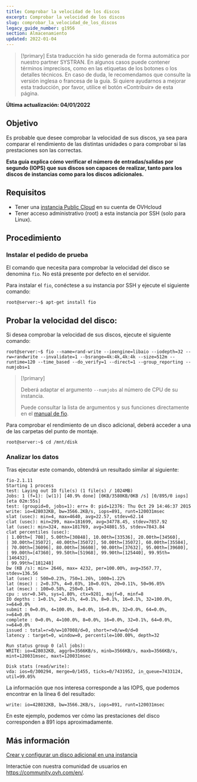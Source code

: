 ```yaml
---
title: Comprobar la velocidad de los discos
excerpt: Comprobar la velocidad de los discos
slug: comprobar_la_velocidad_de_los_discos
legacy_guide_number: g1956
section: Almacenamiento
updated: 2022-01-04
---
```


> [!primary]
> Esta traducción ha sido generada de forma automática por nuestro partner SYSTRAN. En algunos casos puede contener términos imprecisos, como en las etiquetas de los botones o los detalles técnicos. En caso de duda, le recomendamos que consulte la versión inglesa o francesa de la guía. Si quiere ayudarnos a mejorar esta traducción, por favor, utilice el botón «Contribuir» de esta página.
>

**Última actualización: 04/01/2022**

## Objetivo

Es probable que desee comprobar la velocidad de sus discos, ya sea para comparar el rendimiento de las distintas unidades o para comprobar si las prestaciones son las correctas. 

**Esta guía explica cómo verificar el número de entradas/salidas por segundo (IOPS) que sus discos son capaces de realizar, tanto para los discos de instancias como para los discos adicionales.**


## Requisitos

- Tener una [instancia Public Cloud](https://www.ovhcloud.com/es-es/public-cloud/) en su cuenta de OVHcloud
- Tener acceso administrativo (root) a esta instancia por SSH (solo para Linux).


## Procedimiento

### Instalar el pedido de prueba

El comando que necesita para comprobar la velocidad del disco se denomina `fio`. No está presente por defecto en el servidor.

Para instalar el `fio`, conéctese a su instancia por SSH y ejecute el siguiente comando:

```
root@server:~$ apt-get install fio
```

## Probar la velocidad del disco:

Si desea comprobar la velocidad de sus discos, ejecute el siguiente comando: 

```
root@server:~$ fio --name=rand-write --ioengine=libaio --iodepth=32 --rw=randwrite --invalidate=1 --bsrange=4k:4k,4k:4k --size=512m --runtime=120 --time_based --do_verify=1 --direct=1 --group_reporting --numjobs=1
```

> [!primary] 
>
> Deberá adaptar el argumento `--numjobs` al número de CPU de su instancia. 
> 
> Puede consultar la lista de argumentos y sus funciones directamente en el [manual de fio](https://github.com/axboe/fio/blob/master/HOWTO).
> 

Para comprobar el rendimiento de un disco adicional, deberá acceder a una de las carpetas del punto de montaje. 

```
root@server:~$ cd /mnt/disk
```

### Analizar los datos

Tras ejecutar este comando, obtendrá un resultado similar al siguiente: 

```
fio-2.1.11
Starting 1 process
test: Laying out IO file(s) (1 file(s) / 1024MB)
Jobs: 1 (f=1): [w(1)] [40.9% done] [0KB/3580KB/0KB /s] [0/895/0 iops] [eta 02m:55s] 
test: (groupid=0, jobs=1): err= 0: pid=12376: Thu Oct 29 14:46:37 2015
write: io=428032KB, bw=3566.2KB/s, iops=891, runt=120031msec
slat (usec): min=4, max=4640, avg=22.57, stdev=62.14
clat (usec): min=299, max=181699, avg=34778.45, stdev=7857.92
lat (usec): min=324, max=181769, avg=34801.55, stdev=7843.84
clat percentiles (usec):
| 1.00th=[ 708], 5.00th=[30848], 10.00th=[33536], 20.00th=[34560],
| 30.00th=[35072], 40.00th=[35072], 50.00th=[35072], 60.00th=[35584],
| 70.00th=[36096], 80.00th=[36608], 90.00th=[37632], 95.00th=[39680],
| 99.00th=[47360], 99.50th=[51968], 99.90th=[125440], 99.95th=[146432],
| 99.99th=[181248]
bw (KB /s): min= 2646, max= 4232, per=100.00%, avg=3567.77, stdev=136.56
lat (usec) : 500=0.23%, 750=1.26%, 1000=1.22%
lat (msec) : 2=0.37%, 4=0.03%, 10=0.01%, 20=0.11%, 50=96.05%
lat (msec) : 100=0.58%, 250=0.14%
cpu : usr=0.34%, sys=1.80%, ctx=9281, majf=0, minf=8
IO depths : 1=0.1%, 2=0.1%, 4=0.1%, 8=0.1%, 16=0.1%, 32=100.0%, >=64=0.0%
submit : 0=0.0%, 4=100.0%, 8=0.0%, 16=0.0%, 32=0.0%, 64=0.0%, >=64=0.0%
complete : 0=0.0%, 4=100.0%, 8=0.0%, 16=0.0%, 32=0.1%, 64=0.0%, >=64=0.0%
issued : total=r=0/w=107008/d=0, short=r=0/w=0/d=0
latency : target=0, window=0, percentile=100.00%, depth=32

Run status group 0 (all jobs):
WRITE: io=428032KB, aggrb=3566KB/s, minb=3566KB/s, maxb=3566KB/s, mint=120031msec, maxt=120031msec

Disk stats (read/write):
vda: ios=0/300294, merge=0/1455, ticks=0/7431952, in_queue=7433124, util=99.05%
```

La información que nos interesa corresponde a las IOPS, que podemos encontrar en la línea 6 del resultado: 


```
write: io=428032KB, bw=3566.2KB/s, iops=891, runt=120031msec
```

En este ejemplo, podemos ver cómo las prestaciones del disco corresponden a 891 iops aproximadamente.

## Más información

[Crear y configurar un disco adicional en una instancia](https://docs.ovh.com/es/public-cloud/crear_y_configurar_un_disco_adicional_en_una_instancia/)

Interactúe con nuestra comunidad de usuarios en <https://community.ovh.com/en/>.